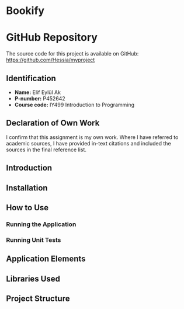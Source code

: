 # Bookify

# GitHub Repository
The source code for this project is available on GitHub: https://github.com/Hessia/myproject

## Identification
- **Name:** Elif Eylül Ak
- **P-number:** P452642
- **Course code:** IY499 Introduction to Programming

## Declaration of Own Work
I confirm that this assignment is my own work.
Where I have referred to academic sources, I have provided in-text citations and included the sources in the final reference list.

## Introduction


## Installation


## How to Use


### Running the Application


### Running Unit Tests


## Application Elements


## Libraries Used


## Project Structure

